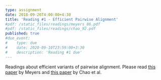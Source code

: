 ```yaml
---
type: assignment
date: 2018-09-26T4:00:00+4:30
title: 'Reading #1 - Efficient Pairwise Alignment'
#pdf: /static_files/readings/meyers_86.pdf
#pdf: /static_files/readings/chao_92.pdf
published: true
#due_event: 
#    type: due
#    date: 2020-09-10T23:59:00+3:30
#    description: 'Reading #1 due'
---
```

Readings about efficient variants of pairwise alignment.  Please read 
[this paper](http://rob-p.github.io/CMSC8585D_F20/static_files/readings/meyers_86.pdf) by Meyers and
[this paper](http://rob-p.github.io/CMSC8585D_F20/static_files/readings/chao_92.pdf) by Chao et al.

